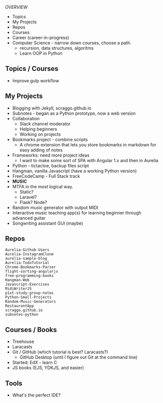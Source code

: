 *OVERVIEW*
- Topics
- My Projects
- Repos
- Courses
- Career (career-in-progress)
- Computer Science - narrow down courses, choose a path.
  - recursion, data structures, algoritms
  - Learn OOP in Python

## Topics / Courses
- Improve gulp workflow

## My Projects
- Blogging with Jekyll, scraggo.github.io
- Subnotes - began as a Python prototype, now a web version
- Collaboration
  -	Slack channel moderator
  -	Helping beginners
  - Working on projects
- Bookmarks project - combine scripts
  - A chrome extension that lets you store bookmarks in markdown for easy adding of notes
- Frameworks: need more project ideas
  - I want to make some sort of SPA with Angular 1.x and then in Aurelia 
- Python - tictactoe, backup files script
- Hangman, vanilla Javascript (have a working Python version)
- FreeCodeCamp - Full Stack track
- **MUSIC**
- MTFA in the most logical way.
  - Static?
  - Laravel?
  - Flask? Node?
- Random music generator with output MIDI
- Interactive music teaching app(s) for learning beginner through advanced guitar
- Songwriting assistant GUI (maybe)

## Repos
```
Aurelia-Github-Users
Aurelia-InstagramClone
aurelia-sample-blog
Aurelia-TodoTutorial
Chrome-Bookmarks-Parser
flight-sorting-angularjs
free-programming-books
Hangman-Web
Javascript-Exercises
MidiWriterJS
p1xt-study-group-notes
Python-Small-Projects
Random-Music-Generators
RestaurantApp
scraggo.github.io
subnotes-python
```

## Courses / Books
- Treehouse
- Laracasts
- Git / GitHub (which tutorial is best? Laracasts?)
  - GitHub Desktop (until I figure out Git at the command line)
- Started: EdX - learn C
- JS books (EJS, YDKJS, and easier)

## Tools
- What's the perfect IDE?

